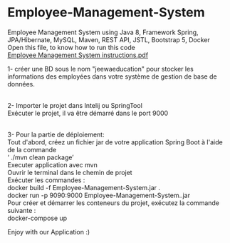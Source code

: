 # Employee-Management-System
Employee Management System using Java 8, Framework Spring, JPA/Hibernate, MySQL, Maven, REST API, JSTL, Bootstrap 5, Docker <br>
Open this file, to know how to run this code<br>
[Employee Management System instructions.pdf](https://github.com/talhaouianas/Employee-Management-System/files/9541524/Employee.Management.System.instructions.pdf)

1- créer une BD sous le nom "jeewaeducation" pour stocker les informations des employées dans votre système de gestion de base de données.<br><br>

2- Importer le projet dans Intelij ou SpringTool<br>
Exécuter le projet, il va être démarré dans le port 9000 <br><br>

3- Pour la partie de déploiement:<br>
Tout d'abord, créez un fichier jar de votre application Spring Boot à l'aide de la commande<br>
‘ ./mvn clean package’ <br>
Executer application avec mvn <br>
Ouvrir le terminal dans le chemin de projet <br>
Exécuter les commandes : <br>
docker build -f Employee-Management-System.jar . <br>
docker run -p 9090:9000 Employee-Management-System..jar <br>
Pour créer et démarrer les conteneurs du projet, exécutez la commande suivante : <br>
docker-compose up <br>

Enjoy with our Application :)
